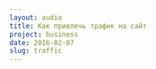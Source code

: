 ```yaml
---
layout: audio
title: Как привлечь трафик на сайт
project: business
date: 2016-02-07
slug: traffic
---
```


